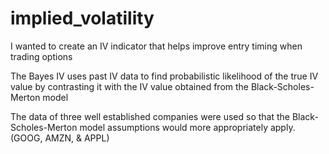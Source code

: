 # implied_volatility

I wanted to create an IV indicator that helps improve entry timing when trading options

The Bayes IV uses past IV data to find probabilistic likelihood of the true IV value by contrasting it with the IV value obtained from the Black-Scholes-Merton model

The data of three well established companies were used so that the Black-Scholes-Merton model assumptions would more appropriately apply. (GOOG, AMZN, & APPL)
